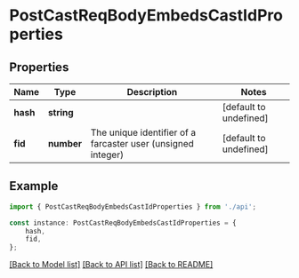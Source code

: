 # PostCastReqBodyEmbedsCastIdProperties


## Properties

Name | Type | Description | Notes
------------ | ------------- | ------------- | -------------
**hash** | **string** |  | [default to undefined]
**fid** | **number** | The unique identifier of a farcaster user (unsigned integer) | [default to undefined]

## Example

```typescript
import { PostCastReqBodyEmbedsCastIdProperties } from './api';

const instance: PostCastReqBodyEmbedsCastIdProperties = {
    hash,
    fid,
};
```

[[Back to Model list]](../README.md#documentation-for-models) [[Back to API list]](../README.md#documentation-for-api-endpoints) [[Back to README]](../README.md)
